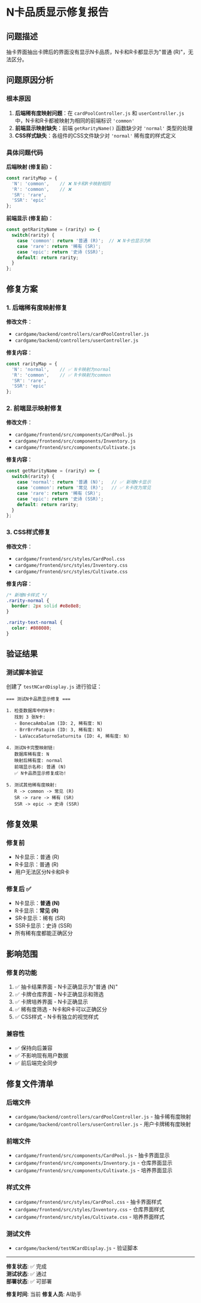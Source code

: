# N卡品质显示修复报告

## 问题描述
抽卡界面抽出卡牌后的界面没有显示N卡品质，N卡和R卡都显示为"普通 (R)"，无法区分。

## 问题原因分析

### 根本原因
1. **后端稀有度映射问题**：在 `cardPoolController.js` 和 `userController.js` 中，N卡和R卡都被映射为相同的前端标识 `'common'`
2. **前端显示映射缺失**：前端 `getRarityName()` 函数缺少对 `'normal'` 类型的处理
3. **CSS样式缺失**：各组件的CSS文件缺少对 `'normal'` 稀有度的样式定义

### 具体问题代码
**后端映射 (修复前)**：
```javascript
const rarityMap = {
  'N': 'common',    // ❌ N卡和R卡映射相同
  'R': 'common',    // ❌ 
  'SR': 'rare',
  'SSR': 'epic'
};
```

**前端显示 (修复前)**：
```javascript
const getRarityName = (rarity) => {
  switch(rarity) {
    case 'common': return '普通 (R)';  // ❌ N卡也显示为R
    case 'rare': return '稀有 (SR)';
    case 'epic': return '史诗 (SSR)';
    default: return rarity;
  }
};
```

## 修复方案

### 1. 后端稀有度映射修复
**修改文件**：
- `cardgame/backend/controllers/cardPoolController.js`
- `cardgame/backend/controllers/userController.js`

**修复内容**：
```javascript
const rarityMap = {
  'N': 'normal',    // ✅ N卡映射为normal
  'R': 'common',    // ✅ R卡映射为common
  'SR': 'rare',
  'SSR': 'epic'
};
```

### 2. 前端显示映射修复
**修改文件**：
- `cardgame/frontend/src/components/CardPool.js`
- `cardgame/frontend/src/components/Inventory.js`
- `cardgame/frontend/src/components/Cultivate.js`

**修复内容**：
```javascript
const getRarityName = (rarity) => {
  switch(rarity) {
    case 'normal': return '普通 (N)';   // ✅ 新增N卡显示
    case 'common': return '常见 (R)';   // ✅ R卡改为常见
    case 'rare': return '稀有 (SR)';
    case 'epic': return '史诗 (SSR)';
    default: return rarity;
  }
};
```

### 3. CSS样式修复
**修改文件**：
- `cardgame/frontend/src/styles/CardPool.css`
- `cardgame/frontend/src/styles/Inventory.css`
- `cardgame/frontend/src/styles/Cultivate.css`

**修复内容**：
```css
/* 新增N卡样式 */
.rarity-normal {
  border: 2px solid #e8e8e8;
}

.rarity-text-normal {
  color: #808080;
}
```

## 验证结果

### 测试脚本验证
创建了 `testNCardDisplay.js` 进行验证：

```
=== 测试N卡品质显示修复 ===

1. 检查数据库中的N卡:
   找到 3 张N卡:
   - BonecaAmbalam (ID: 2, 稀有度: N)
   - BrrBrrPatapim (ID: 3, 稀有度: N)
   - LaVaccaSaturnoSaturnita (ID: 4, 稀有度: N)

4. 测试N卡完整映射链:
   数据库稀有度: N
   映射后稀有度: normal
   前端显示名称: 普通 (N)
   ✅ N卡品质显示修复成功!

5. 测试其他稀有度映射:
   R -> common -> 常见 (R)
   SR -> rare -> 稀有 (SR)
   SSR -> epic -> 史诗 (SSR)
```

## 修复效果

### 修复前
- N卡显示：普通 (R)
- R卡显示：普通 (R)
- 用户无法区分N卡和R卡

### 修复后 ✅
- N卡显示：**普通 (N)**
- R卡显示：**常见 (R)**
- SR卡显示：稀有 (SR)
- SSR卡显示：史诗 (SSR)
- 所有稀有度都能正确区分

## 影响范围

### 修复的功能
1. ✅ 抽卡结果界面 - N卡正确显示为"普通 (N)"
2. ✅ 卡牌仓库界面 - N卡正确显示和筛选
3. ✅ 卡牌培养界面 - N卡正确显示
4. ✅ 稀有度筛选 - N卡和R卡可以正确区分
5. ✅ CSS样式 - N卡有独立的视觉样式

### 兼容性
- ✅ 保持向后兼容
- ✅ 不影响现有用户数据
- ✅ 前后端完全同步

## 修复文件清单

### 后端文件
- `cardgame/backend/controllers/cardPoolController.js` - 抽卡稀有度映射
- `cardgame/backend/controllers/userController.js` - 用户卡牌稀有度映射

### 前端文件
- `cardgame/frontend/src/components/CardPool.js` - 抽卡界面显示
- `cardgame/frontend/src/components/Inventory.js` - 仓库界面显示
- `cardgame/frontend/src/components/Cultivate.js` - 培养界面显示

### 样式文件
- `cardgame/frontend/src/styles/CardPool.css` - 抽卡界面样式
- `cardgame/frontend/src/styles/Inventory.css` - 仓库界面样式
- `cardgame/frontend/src/styles/Cultivate.css` - 培养界面样式

### 测试文件
- `cardgame/backend/testNCardDisplay.js` - 验证脚本

---

**修复状态**: ✅ 完成  
**测试状态**: ✅ 通过  
**部署状态**: ✅ 可部署

**修复时间**: 当前
**修复人员**: AI助手 